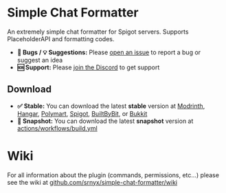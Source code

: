 # Simple Chat Formatter

An extremely simple chat formatter for Spigot servers. Supports PlaceholderAPI and formatting codes.

- **🐛 Bugs / 💡 Suggestions:** Please [open an issue](https://github.com/srnyx/simple-chat-formatter/issues/new/choose) to report a bug or suggest an idea
- **🆘 Support:** Please [join the Discord](https://srnyx.com/discord) to get support

## Download

- **✅ Stable:** You can download the latest **stable** version at [Modrinth](https://modrinth.com/plugin/simple-chat-formatter), [Hangar](https://hangar.papermc.io/srnyx/SimpleChatFormatter), [Polymart](https://polymart.org/resource/####), [Spigot](https://spigotmc.org/resources/######), [BuiltByBit](https://builtbybit.com/resources/#####), or [Bukkit](https://dev.bukkit.org/projects/simple-chat-formatter)
- **🚧 Snapshot:** You can download the latest **snapshot** version at [actions/workflows/build.yml](https://github.com/srnyx/simple-chat-formatter/actions/workflows/build.yml)

# Wiki

For all information about the plugin (commands, permissions, etc...) please see the wiki at [github.com/srnyx/simple-chat-formatter/wiki](https://github.com/srnyx/simple-chat-formatter/wiki)
